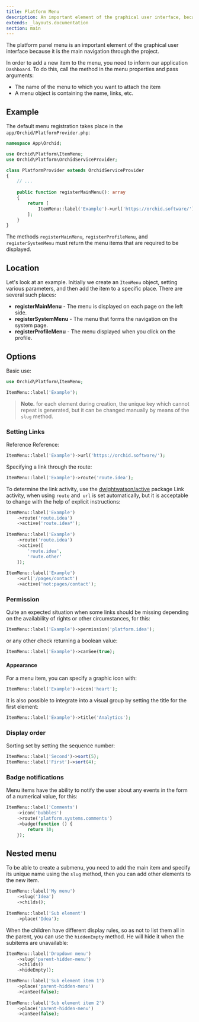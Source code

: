 ```yaml
---
title: Platform Menu
description: An important element of the graphical user interface, because with the help of it is based on the navigation project.
extends: _layouts.documentation
section: main
---
```


The platform panel menu is an important element of the graphical user interface because it is the main navigation through the project.


In order to add a new item to the menu, you need to inform our application `Dashboard`.
To do this, call the method in the menu properties and pass arguments:

* The name of the menu to which you want to attach the item
* A menu object is containing the name, links, etc.

## Example

The default menu registration takes place in the `app/Orchid/PlatformProvider.php`:

```php
namespace App\Orchid;

use Orchid\Platform\ItemMenu;
use Orchid\Platform\OrchidServiceProvider;

class PlatformProvider extends OrchidServiceProvider
{
    // ...
    
    public function registerMainMenu(): array
    {
        return [
            ItemMenu::label('Example')->url('https://orchid.software/'),
        ];
    }
}
```

The methods `registerMainMenu`, `registerProfileMenu`, and `registerSystemMenu` must return the menu items that are required to be displayed.

## Location

Let's look at an example. Initially we create an `ItemMenu` object, setting various parameters, and then add the item to a specific place.
There are several such places:

- **registerMainMenu** - The menu is displayed on each page on the left side.
- **registerSystemMenu** - The menu that forms the navigation on the system page.
- **registerProfileMenu** - The menu displayed when you click on the profile.

## Options


Basic use:

```php
use Orchid\Platform\ItemMenu;

ItemMenu::label('Example');
```

> **Note.** for each element during creation, the unique key which cannot repeat is generated, but it can be changed manually by means of the `slug` method.

### Setting Links

Reference Reference:

 ```php
ItemMenu::label('Example')->url('https://orchid.software/');
```
 
Specifying a link through the route:
 ```php
ItemMenu::label('Example')->route('route.idea');
```


To determine the link activity, use the [dwightwatson/active](https://github.com/dwightwatson/active) package
Link activity, when using `route` and` url` is set automatically,
but it is acceptable to change with the help of explicit instructions:

```php
ItemMenu::label('Example')
    ->route('route.idea')
    ->active('route.idea*');
    
ItemMenu::label('Example')
    ->route('route.idea')
    ->active([
        'route.idea',
        'route.other'
    ]);
    
ItemMenu::label('Example')
    ->url('/pages/contact')
    ->active('not:pages/contact');
```

### Permission

Quite an expected situation when some links should be missing
depending on the availability of rights or other circumstances, for this:

 ```php
ItemMenu::label('Example')->permission('platform.idea');
```

or any other check returning a boolean value:

 ```php
ItemMenu::label('Example')->canSee(true);
```

#### Appearance

For a menu item, you can specify a graphic icon with:

```php
ItemMenu::label('Example')->icon('heart');
```

It is also possible to integrate into a visual group by setting the title for the first element:

```php
ItemMenu::label('Example')->title('Analytics');
```

### Display order

Sorting set by setting the sequence number:
 ```php
ItemMenu::label('Second')->sort(5);
ItemMenu::label('First')->sort(4);
```

### Badge notifications

Menu items have the ability to notify the user about any events in the form of a numerical value, for this:

```php
ItemMenu::label('Comments')
    ->icon('bubbles')
    ->route('platform.systems.comments')
    ->badge(function () {
        return 10;
    });
```

## Nested menu

To be able to create a submenu, you need to add the main item and specify its unique name using the `slug` method, then you can add other elements to the new item.

```php
ItemMenu::label('My menu')
    ->slug('Idea')
    ->childs();
    
ItemMenu::label('Sub element')
    ->place('Idea');
```

When the children have different display rules, so as not to list them all in the parent, you can use the `hiddenEmpty` method. He will hide it when the subitems are unavailable:

```php
ItemMenu::label('Dropdown menu')
    ->slug('parent-hidden-menu')
    ->childs()
    ->hideEmpty();

ItemMenu::label('Sub element item 1')
    ->place('parent-hidden-menu')
    ->canSee(false);
    
ItemMenu::label('Sub element item 2')
    ->place('parent-hidden-menu')
    ->canSee(false);
```

